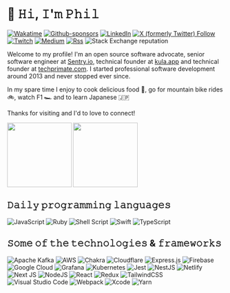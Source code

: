 # 👋 𝙷𝚒, 𝙸'𝚖 𝙿𝚑𝚒𝚕

[![Wakatime](https://wakatime.com/badge/user/23e7cc54-6314-41ec-a64a-d4ff42a5c518.svg?style=for-the-badge)](https://wakatime.com/@23e7cc54-6314-41ec-a64a-d4ff42a5c518)
[![Github-sponsors](https://img.shields.io/badge/sponsor-30363D?style=for-the-badge&logo=GitHub-Sponsors&logoColor=#EA4AAA)](https://github.com/sponsors/philprime)
[![LinkedIn](https://img.shields.io/badge/LinkedIn-0077B5?style=for-the-badge&logo=linkedin&logoColor=white)](https://www.linkedin.com/in/philipniedertscheider/)
[![X (formerly Twitter) Follow](https://img.shields.io/twitter/follow/philprimes?style=for-the-badge&logo=x)](https://x.com/philprimes)
[![Twitch](https://img.shields.io/badge/Twitch-9347FF?style=for-the-badge&logo=twitch&logoColor=white)](https://twitch.com/philprimes)
[![Medium](https://img.shields.io/badge/Medium-12100E?style=for-the-badge&logo=medium&logoColor=white)](https://philprime.medium.com/)
[![Rss](https://img.shields.io/badge/rss-F88900?style=for-the-badge&logo=rss&logoColor=white)](https://philprime.dev/feed.xml)
![Stack Exchange reputation](https://img.shields.io/stackexchange/stackoverflow/r/3515302?style=for-the-badge&logo=stackoverflow&logoColor=white&label=STACKOVERFLOW)

Welcome to my profile! I'm an open source software advocate, senior software engineer at [Sentry.io](https://github.com/getsentry), technical founder at [kula.app](https://github.com/kula-app) and technical founder at [techprimate.com](https://github.com/techprimate).
I started professional software development around 2013 and never stopped ever since.

In my spare time I enjoy to cook delicious food 🍕, go for mountain bike rides 🚲, watch F1 🏎️ and to learn Japanese 🇯🇵

Thanks for visiting and I'd to love to connect!

<img height=150 align="left" src="https://github-readme-stats.vercel.app/api?username=philprime&show_icons=true" />
<img height=150 src="https://github-readme-stats.vercel.app/api/top-langs/?username=philprime&layout=compact&langs_count=8" />

## 𝙳𝚊𝚒𝚕𝚢 𝚙𝚛𝚘𝚐𝚛𝚊𝚖𝚖𝚒𝚗𝚐 𝚕𝚊𝚗𝚐𝚞𝚊𝚐𝚎𝚜

![JavaScript](https://img.shields.io/badge/javascript-%23323330.svg?style=for-the-badge&logo=javascript&logoColor=%23F7DF1E)
![Ruby](https://img.shields.io/badge/ruby-%23CC342D.svg?style=for-the-badge&logo=ruby&logoColor=white)
![Shell Script](https://img.shields.io/badge/shell_script-%23121011.svg?style=for-the-badge&logo=gnu-bash&logoColor=white)
![Swift](https://img.shields.io/badge/swift-F54A2A?style=for-the-badge&logo=swift&logoColor=white)
![TypeScript](https://img.shields.io/badge/typescript-%23007ACC.svg?style=for-the-badge&logo=typescript&logoColor=white)

## 𝚂𝚘𝚖𝚎 𝚘𝚏 𝚝𝚑𝚎 𝚝𝚎𝚌𝚑𝚗𝚘𝚕𝚘𝚐𝚒𝚎𝚜 & 𝚏𝚛𝚊𝚖𝚎𝚠𝚘𝚛𝚔𝚜

![Apache Kafka](https://img.shields.io/badge/Apache%20Kafka-000?style=for-the-badge&logo=apachekafka)
![AWS](https://img.shields.io/badge/AWS-%23FF9900.svg?style=for-the-badge&logo=amazon-aws&logoColor=white)
![Chakra](https://img.shields.io/badge/chakra-%234ED1C5.svg?style=for-the-badge&logo=chakraui&logoColor=white)
![Cloudflare](https://img.shields.io/badge/Cloudflare-F38020?style=for-the-badge&logo=Cloudflare&logoColor=white)
![Express.js](https://img.shields.io/badge/express.js-%23404d59.svg?style=for-the-badge&logo=express&logoColor=%2361DAFB)
![Firebase](https://img.shields.io/badge/firebase-%23039BE5.svg?style=for-the-badge&logo=firebase)
![Google Cloud](https://img.shields.io/badge/GoogleCloud-%234285F4.svg?style=for-the-badge&logo=google-cloud&logoColor=white)
![Grafana](https://img.shields.io/badge/grafana-%23F46800.svg?style=for-the-badge&logo=grafana&logoColor=white)
![Kubernetes](https://img.shields.io/badge/kubernetes-%23326ce5.svg?style=for-the-badge&logo=kubernetes&logoColor=white)
![Jest](https://img.shields.io/badge/-jest-%23C21325?style=for-the-badge&logo=jest&logoColor=white)
![NestJS](https://img.shields.io/badge/nestjs-%23E0234E.svg?style=for-the-badge&logo=nestjs&logoColor=white)
![Netlify](https://img.shields.io/badge/netlify-%23000000.svg?style=for-the-badge&logo=netlify&logoColor=#00C7B7)
![Next JS](https://img.shields.io/badge/Next-black?style=for-the-badge&logo=next.js&logoColor=white)
![NodeJS](https://img.shields.io/badge/node.js-6DA55F?style=for-the-badge&logo=node.js&logoColor=white)
![React](https://img.shields.io/badge/react-%2320232a.svg?style=for-the-badge&logo=react&logoColor=%2361DAFB)
![Redux](https://img.shields.io/badge/redux-%23593d88.svg?style=for-the-badge&logo=redux&logoColor=white)
![TailwindCSS](https://img.shields.io/badge/tailwindcss-%2338B2AC.svg?style=for-the-badge&logo=tailwind-css&logoColor=white)
![Visual Studio Code](https://img.shields.io/badge/Visual%20Studio%20Code-0078d7.svg?style=for-the-badge&logo=visual-studio-code&logoColor=white)
![Webpack](https://img.shields.io/badge/webpack-%238DD6F9.svg?style=for-the-badge&logo=webpack&logoColor=black)
![Xcode](https://img.shields.io/badge/Xcode-007ACC?style=for-the-badge&logo=Xcode&logoColor=white)
![Yarn](https://img.shields.io/badge/yarn-%232C8EBB.svg?style=for-the-badge&logo=yarn&logoColor=white)
